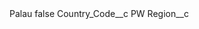 <?xml version="1.0" encoding="UTF-8"?>
<CustomMetadata xmlns="http://soap.sforce.com/2006/04/metadata" xmlns:xsi="http://www.w3.org/2001/XMLSchema-instance" xmlns:xsd="http://www.w3.org/2001/XMLSchema">
    <label>Palau</label>
    <protected>false</protected>
    <values>
        <field>Country_Code__c</field>
        <value xsi:type="xsd:string">PW</value>
    </values>
    <values>
        <field>Region__c</field>
        <value xsi:nil="true"/>
    </values>
</CustomMetadata>
